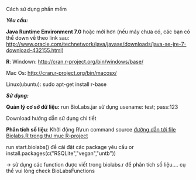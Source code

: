 Cách sử dụng phần mềm

_**Yêu cầu:**_

**Java Runtime Environment 7.0** hoặc mới hơn (nếu máy chưa có, các bạn có thể down về theo link sau: http://www.oracle.com/technetwork/java/javase/downloads/java-se-jre-7-download-432155.html)

**R**: Windown: http://cran.r-project.org/bin/windows/base/

Mac Os: http://cran.r-project.org/bin/macosx/

Linux(ubuntu): sudo apt-get install r-base



_**Sử dụng:**_

**Quản lý cơ sở dữ liệu:** run BioLabs.jar sử dụng usename: test; pass:123

Download hướng dẫn sử dụng chi tiết


**Phân tích số liệu**: Khởi động R\run command source [đường dẫn tới file Biolabs.R trong thư mục R-project](link.md)

run start.biolabs() để cài đặt các package yêu cầu or install.packages(c("RSQLite","vegan","untb"))

-> sử dụng các function được viết trong biolabs.r để phân tích số liệu.... cụ thể vui lòng check BioLabsFunctions